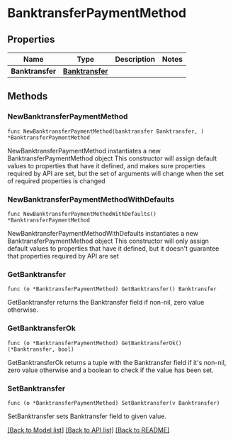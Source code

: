 # BanktransferPaymentMethod

## Properties

Name | Type | Description | Notes
------------ | ------------- | ------------- | -------------
**Banktransfer** | [**Banktransfer**](Banktransfer.md) |  | 

## Methods

### NewBanktransferPaymentMethod

`func NewBanktransferPaymentMethod(banktransfer Banktransfer, ) *BanktransferPaymentMethod`

NewBanktransferPaymentMethod instantiates a new BanktransferPaymentMethod object
This constructor will assign default values to properties that have it defined,
and makes sure properties required by API are set, but the set of arguments
will change when the set of required properties is changed

### NewBanktransferPaymentMethodWithDefaults

`func NewBanktransferPaymentMethodWithDefaults() *BanktransferPaymentMethod`

NewBanktransferPaymentMethodWithDefaults instantiates a new BanktransferPaymentMethod object
This constructor will only assign default values to properties that have it defined,
but it doesn't guarantee that properties required by API are set

### GetBanktransfer

`func (o *BanktransferPaymentMethod) GetBanktransfer() Banktransfer`

GetBanktransfer returns the Banktransfer field if non-nil, zero value otherwise.

### GetBanktransferOk

`func (o *BanktransferPaymentMethod) GetBanktransferOk() (*Banktransfer, bool)`

GetBanktransferOk returns a tuple with the Banktransfer field if it's non-nil, zero value otherwise
and a boolean to check if the value has been set.

### SetBanktransfer

`func (o *BanktransferPaymentMethod) SetBanktransfer(v Banktransfer)`

SetBanktransfer sets Banktransfer field to given value.



[[Back to Model list]](../README.md#documentation-for-models) [[Back to API list]](../README.md#documentation-for-api-endpoints) [[Back to README]](../README.md)


